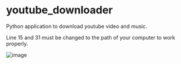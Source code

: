 # youtube_downloader

Python application to download youtube video and music.

Line 15 and 31 must be changed to the path of your computer to work properly.



![image](https://github.com/timliu24/youtube_downloader/assets/85093613/c2d2cd8a-81ca-4e87-b15d-53c08166c76d)


